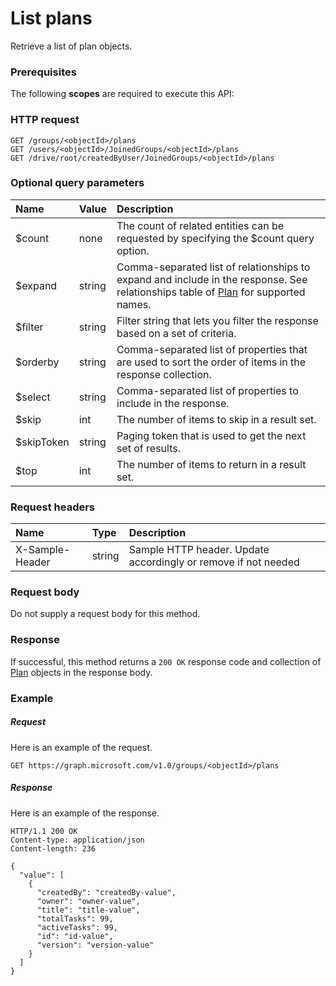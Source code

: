 # List plans

Retrieve a list of plan objects.
### Prerequisites
The following **scopes** are required to execute this API: 
### HTTP request
<!-- { "blockType": "ignored" } -->
```http
GET /groups/<objectId>/plans
GET /users/<objectId>/JoinedGroups/<objectId>/plans
GET /drive/root/createdByUser/JoinedGroups/<objectId>/plans
```
### Optional query parameters
|Name|Value|Description|
|:---------------|:--------|:-------|
|$count|none|The count of related entities can be requested by specifying the $count query option.|
|$expand|string|Comma-separated list of relationships to expand and include in the response. See relationships table of [Plan](../resources/plan.md) for supported names. |
|$filter|string|Filter string that lets you filter the response based on a set of criteria.|
|$orderby|string|Comma-separated list of properties that are used to sort the order of items in the response collection.|
|$select|string|Comma-separated list of properties to include in the response.|
|$skip|int|The number of items to skip in a result set.|
|$skipToken|string|Paging token that is used to get the next set of results.|
|$top|int|The number of items to return in a result set.|

### Request headers
| Name       | Type | Description|
|:-----------|:------|:----------|
| X-Sample-Header  | string  | Sample HTTP header. Update accordingly or remove if not needed|

### Request body
Do not supply a request body for this method.
### Response
If successful, this method returns a `200 OK` response code and collection of [Plan](../resources/plan.md) objects in the response body.
### Example
##### Request
Here is an example of the request.
<!-- {
  "blockType": "request",
  "name": "get_plans"
}-->
```http
GET https://graph.microsoft.com/v1.0/groups/<objectId>/plans
```
##### Response
Here is an example of the response.
<!-- {
  "blockType": "response",
  "truncated": false,
  "@odata.type": "microsoft.graph.plan",
  "isCollection": true
} -->
```http
HTTP/1.1 200 OK
Content-type: application/json
Content-length: 236

{
  "value": [
    {
      "createdBy": "createdBy-value",
      "owner": "owner-value",
      "title": "title-value",
      "totalTasks": 99,
      "activeTasks": 99,
      "id": "id-value",
      "version": "version-value"
    }
  ]
}
```

<!-- uuid: 8fcb5dbc-d5aa-4681-8e31-b001d5168d79
2015-10-25 14:57:30 UTC -->
<!-- {
  "type": "#page.annotation",
  "description": "List plans",
  "keywords": "",
  "section": "documentation",
  "tocPath": ""
}-->